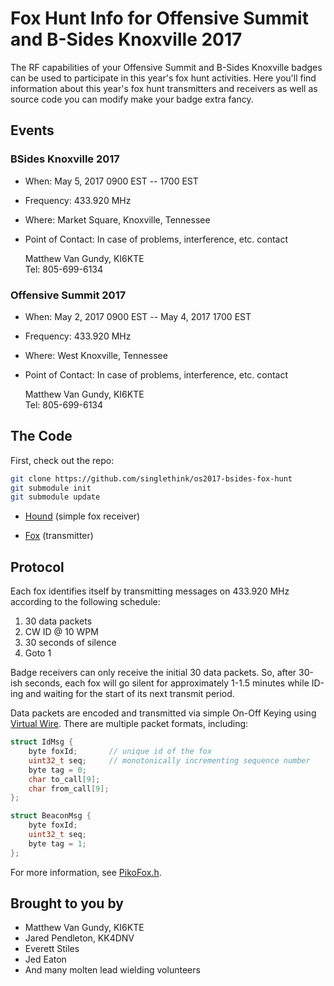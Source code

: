 # Fox Hunt Info for Offensive Summit and B-Sides Knoxville 2017

The RF capabilities of your Offensive Summit and B-Sides Knoxville
badges can be used to participate in this year's fox hunt
activities.  Here you'll find information about this year's fox hunt
transmitters and receivers as well as source code you can modify make
your badge extra fancy.

## Events

### BSides Knoxville 2017

* When: May 5, 2017 0900 EST -- 1700 EST
* Frequency: 433.920 MHz
* Where: Market Square, Knoxville, Tennessee
* Point of Contact: In case of problems, interference, etc. contact

    Matthew Van Gundy, KI6KTE  
    Tel: 805-699-6134


### Offensive Summit 2017

* When: May 2, 2017 0900 EST -- May 4, 2017 1700 EST
* Frequency: 433.920 MHz
* Where: West Knoxville, Tennessee
* Point of Contact: In case of problems, interference, etc. contact

    Matthew Van Gundy, KI6KTE  
    Tel: 805-699-6134

## The Code

First, check out the repo:

```sh
git clone https://github.com/singlethink/os2017-bsides-fox-hunt
git submodule init
git submodule update
```

* [Hound](Arduino/os2017-hound) (simple fox receiver)

* [Fox](Arduino/os2017-fox) (transmitter)


## Protocol

Each fox identifies itself by transmitting messages on 433.920 MHz
according to the following schedule:

1. 30 data packets
2. CW ID @ 10 WPM
3. 30 seconds of silence
4. Goto 1

Badge receivers can only receive the initial 30 data packets.  So,
after 30-ish seconds, each fox will go silent for approximately 1-1.5
minutes while ID-ing and waiting for the start of its next transmit
period.

Data packets are encoded and transmitted via simple On-Off Keying
using
[Virtual Wire](http://www.airspayce.com/mikem/arduino/VirtualWire/).
There are multiple packet formats, including:

```c
struct IdMsg {
    byte foxId;       // unique id of the fox
    uint32_t seq;     // monotonically incrementing sequence number
    byte tag = 0;
    char to_call[9];
    char from_call[9];
};

struct BeaconMsg {
    byte foxId;
    uint32_t seq;
    byte tag = 1;
};
```

For more information, see [PikoFox.h](Arduino/libraries/PikoFox/PikoFox.h).

## Brought to you by

* Matthew Van Gundy, KI6KTE
* Jared Pendleton, KK4DNV
* Everett Stiles
* Jed Eaton
* And many molten lead wielding volunteers
